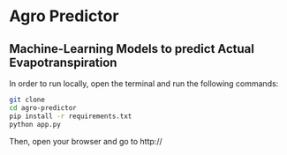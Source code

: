 # Agro Predictor
## Machine-Learning Models to predict Actual Evapotranspiration

In order to run locally, open the terminal and run the following commands:

```bash
git clone
cd agro-predictor
pip install -r requirements.txt
python app.py
```

Then, open your browser and go to http://